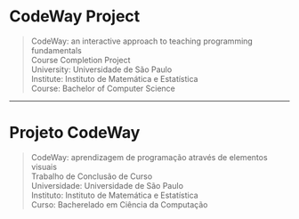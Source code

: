 # CodeWay Project
> CodeWay: an interactive approach to teaching programming fundamentals  
> Course Completion Project  
> University: Universidade de São Paulo  
> Institute: Instituto de Matemática e Estatística  
> Course: Bachelor of Computer Science

---

# Projeto CodeWay
> CodeWay: aprendizagem de programação através de elementos visuais  
> Trabalho de Conclusão de Curso  
> Universidade: Universidade de São Paulo  
> Instituto: Instituto de Matemática e Estatística  
> Curso: Bacherelado em Ciência da Computação
